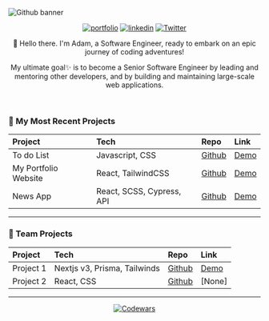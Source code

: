 <!-- Here are some ideas to get you started: 9 -->
![Github banner](https://github.com/adamalrasi/Codewars__Completed-JavaScript-Katas/assets/147779056/e9b5087a-c683-418a-b61f-63a89eaee18a)

<div align="center">
  
[![portfolio](https://img.shields.io/badge/my_portfolio-000?style=for-the-badge&logo=ko-fi&logoColor=BE5EA4)](https://adamalrasi.com/)
[![linkedin](https://img.shields.io/badge/linkedin-0A66C2?style=for-the-badge&logo=linkedin&logoColor=white)](https://www.linkedin.com/in/cintia-siqueira/)
[![Twitter](https://img.shields.io/badge/twitter-0A66C2?style=for-the-badge&logo=twitter&logoColor=white)](https://twitter.com/Cii_siq)
</div>
<div align="center"> 
👋 Hello there. I'm Adam, a Software Engineer, ready to embark on an epic journey of coding adventures! 

My ultimate goal✨ is to become a Senior Software Engineer by leading and mentoring other developers, and by building and maintaining large-scale web applications.
</div>

<br>



<h3>📄 My Most Recent Projects</h3>
<div align="center"> 
  
|Project                 | Tech                                             | Repo                                                                 | Link                                          |
|:-----------------------|:-------------------------------------------------|:---------------------------------------------------------------------|:----------------------------------------------|
| To do List             |  Javascript, CSS                                 | [Github](https://github.com/ciisiq/studying-to-do-js)                | [Demo](https://adamalrasi.com)                |
| My Portfolio Website   |  React, TailwindCSS                              | [Github](https://github.com/ciisiq/first-portfolio)                  | [Demo](https://adamalrasi.com)                |
| News App               |  React, SCSS, Cypress, API                       | [Github](https://github.com/ciisiq/news-app)                         | [Demo](https://adamalrasi.com)                |
  
</div>
<hr>


<h3>📄 Team Projects</h3>
<div align="center"> 
  
|Project                 | Tech                          | Repo                                                                    |   Link                                              |
|:-----------------------|:------------------------------|:------------------------------------------------------------------------|:----------------------------------------------------|
| Project 1              |  Nextjs v3, Prisma, Tailwinds | [Github](https://github.com/)                                           | [Demo]()             |
| Project 2              |  React, CSS                   | [Github](https://github.com/)                                           | [None]                                              |
  
</div>
 
<hr>
<div align="center"> 

[![Codewars](https://github.r2v.ch/codewars?user=adamalrasi&name=true&top_languages=true&stroke=%23b362ff&theme=purple_dark)](https://www.codewars.com/users/adamalrasi)

</div>
